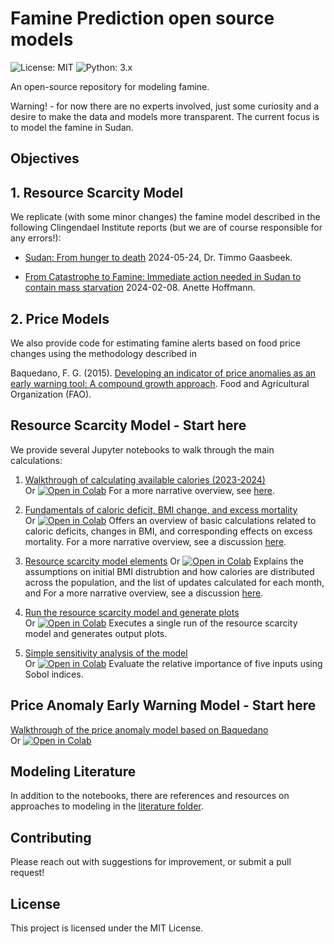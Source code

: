 # Famine Prediction open source models

![License: MIT](https://img.shields.io/badge/License-MIT-blue.svg)
![Python: 3.x](https://img.shields.io/badge/Python-3.x-blue)

An open-source repository for modeling famine.

Warning! - for now there are no experts involved, just some curiosity and a desire to make the data and models more transparent. The current focus is to model the famine in Sudan.


## Objectives

## 1. Resource Scarcity Model

We replicate (with some minor changes) the famine model described in the following Clingendael Institute reports (but we are of course responsible for any errors!):

- [Sudan: From hunger to death](https://www.clingendael.org/publication/sudan-hunger-death) 
2024-05-24, Dr. Timmo Gaasbeek. 

- [From Catastrophe to Famine: Immediate action needed in Sudan to contain mass starvation](https://www.clingendael.org/publication/catastrophe-famine-immediate-action-needed-sudan-contain-mass-starvation) 2024-02-08. Anette Hoffmann. 

## 2. Price Models

We also provide code for estimating famine alerts based on food price changes using the methodology described in 

Baquedano, F. G. (2015). [Developing an indicator of price anomalies as an early warning tool: A compound growth approach](https://www.fao.org/3/i7550e/i7550e.pdf). Food and Agricultural Organization (FAO).





## Resource Scarcity Model - Start here

We provide several Jupyter notebooks to walk through the main calculations:

1. [Walkthrough of calculating available calories (2023-2024)](notebooks/est_kcal_walkthrough.ipynb)  
    Or [![Open in Colab](https://colab.research.google.com/assets/colab-badge.svg)](https://colab.research.google.com/github/aristotle-tek/famine-prediction/blob/main/notebooks/est_kcal_walkthrough.ipynb)
    For a more narrative overview, see [here](https://theoryandaction.substack.com/p/transparent-famine-models-i-counting).

2. [Fundamentals of caloric deficit, BMI change, and excess mortality](notebooks/fundamentals_walkthrough.ipynb)  
    Or [![Open in Colab](https://colab.research.google.com/assets/colab-badge.svg)](https://colab.research.google.com/github/aristotle-tek/famine-prediction/blob/main/notebooks/fundamentals_walkthrough.ipynb)
    Offers an overview of basic calculations related to caloric deficits, changes in BMI, and corresponding effects on excess mortality.
    For a more narrative overview, see a discussion [ here](https://theoryandaction.substack.com/p/transparent-famine-models-ii).

3. [Resource scarcity model elements](notebooks/model_elements.ipynb)
    Or [![Open in Colab](https://colab.research.google.com/assets/colab-badge.svg)](https://colab.research.google.com/github/aristotle-tek/famine-prediction/blob/main/notebooks/model_elements.ipynb)
    Explains the assumptions on initial BMI distrubtion and how calories are distributed across the population, and the list of updates calculated for each month, and 
    For a more narrative overview, see a discussion [here](https://theoryandaction.substack.com/p/transparent-famine-models-iii).

4. [Run the resource scarcity model and generate plots](notebooks/scarcity_model_run.ipynb)  
    Or [![Open in Colab](https://colab.research.google.com/assets/colab-badge.svg)](https://colab.research.google.com/github/aristotle-tek/famine-prediction/blob/main/notebooks/scarcity_model_run.ipynb)
    Executes a single run of the resource scarcity model and generates output plots.

5. [Simple sensitivity analysis of the model](notebooks/sensitivity.ipynb)  
    Or [![Open in Colab](https://colab.research.google.com/assets/colab-badge.svg)](https://colab.research.google.com/github/aristotle-tek/famine-prediction/blob/main/notebooks/sensitivity.ipynb)
    Evaluate the relative importance of five inputs using Sobol indices.


## Price Anomaly Early Warning Model - Start here


[Walkthrough of the price anomaly model based on Baquedano](notebooks/price_model_walkthrough.ipynb)  
    Or [![Open in Colab](https://colab.research.google.com/assets/colab-badge.svg)](https://colab.research.google.com/github/aristotle-tek/famine-prediction/blob/main/notebooks/price_model_walkthrough.ipynb)



## Modeling Literature

In addition to the notebooks, there are references and resources on approaches to modeling in the [literature folder](modeling_literature/).


## Contributing

Please reach out with suggestions for improvement, or submit a pull request!


## License

This project is licensed under the MIT License.